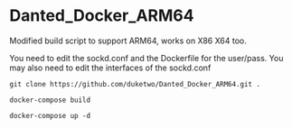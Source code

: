 # Danted_Docker_ARM64

Modified build script to support ARM64, works on X86 X64 too.

You need to edit the sockd.conf and the Dockerfile for the user/pass. You may also need to edit the interfaces of the sockd.conf

```git clone https://github.com/duketwo/Danted_Docker_ARM64.git .```

```docker-compose build```

```docker-compose up -d```

